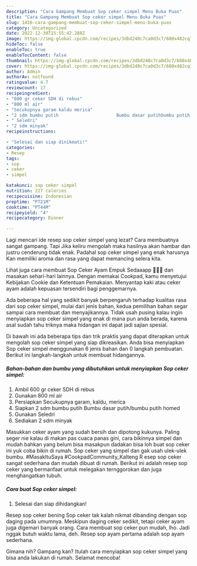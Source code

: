 ```yaml
---
description: "Cara Gampang Membuat Sop ceker simpel Menu Buka Puas"
title: "Cara Gampang Membuat Sop ceker simpel Menu Buka Puas"
slug: 1416-cara-gampang-membuat-sop-ceker-simpel-menu-buka-puas
category: Uncategorized
date: 2022-12-30T15:55:42.288Z
image: https://img-global.cpcdn.com/recipes/3dbd248c7ca0d3c7/680x482cq70/sop-ceker-simpel-foto-resep-utama.jpg
hideToc: false
enableToc: true
enableTocContent: false
thumbnail: https://img-global.cpcdn.com/recipes/3dbd248c7ca0d3c7/680x482cq70/sop-ceker-simpel-foto-resep-utama.jpg
cover: https://img-global.cpcdn.com/recipes/3dbd248c7ca0d3c7/680x482cq70/sop-ceker-simpel-foto-resep-utama.jpg
author: Admin
authorAv: notfound
ratingvalue: 4.7
reviewcount: 17
recipeingredient:
- "600 gr ceker SDH di rebus"
- "800 ml air"
- "Secukupnya garam kaldu merica"
- "2 sdm bumbu putih                      Bumbu dasar putihbumbu putih homed"
- " Seledri"
- "2 sdm minyak"
recipeinstructions:

- "Selesai dan siap dinikmati!"
categories:
- Resep
tags:
- sop
- ceker
- simpel

katakunci: sop ceker simpel 
nutrition: 227 calories
recipecuisine: Indonesian
preptime: "PT21M"
cooktime: "PT44M"
recipeyield: "4"
recipecategory: Dinner

---
```



Lagi mencari ide resep sop ceker simpel yang lezat? Cara membuatnya sangat gampang. Tapi Jika keliru mengolah maka hasilnya akan hambar dan justru cenderung tidak enak. Padahal sop ceker simpel yang enak harusnya Kan memiliki aroma dan rasa yang dapat memancing selera kita.


Lihat juga cara membuat Sop Ceker Ayam Empuk Sedaaapp 🤤🤤🤤 dan masakan sehari-hari lainnya. Dengan memakai Cookpad, kamu menyetujui Kebijakan Cookie dan Ketentuan Pemakaian. Menyantap kaki atau ceker ayam adalah kepuasan tersendiri bagi penggemarnya.

Ada beberapa hal yang sedikit banyak berpengaruh terhadap kualitas rasa dari sop ceker simpel, mulai dari jenis bahan, kedua pemilihan bahan segar sampai cara membuat dan menyajikannya. Tidak usah pusing kalau ingin menyiapkan sop ceker simpel yang enak di mana pun anda berada, karena asal sudah tahu triknya maka hidangan ini dapat jadi sajian spesial.


Di bawah ini ada beberapa tips dan trik praktis yang dapat diterapkan untuk mengolah sop ceker simpel yang siap dikreasikan. Anda bisa menyiapkan Sop ceker simpel menggunakan 6 jenis bahan dan 0 langkah pembuatan. Berikut ini langkah-langkah untuk membuat hidangannya.

<!--inarticleads1-->

##### Bahan-bahan dan bumbu yang dibutuhkan untuk menyiapkan Sop ceker simpel:

1. Ambil 600 gr ceker SDH di rebus
1. Gunakan 800 ml air
1. Persiapkan Secukupnya garam, kaldu, merica
1. Siapkan 2 sdm bumbu putih                      Bumbu dasar putih/bumbu putih homed
1. Gunakan  Seledri
1. Sediakan 2 sdm minyak


Masukkan ceker ayam yang sudah bersih dan dipotong kukunya. Paling seger nie kalau di makan pas cuaca panas gini, cara bikinnya simpel dan mudah bahkan yang belum bisa masakpun dadakan bisa loh buat sop ceker ini yuk coba bikin di rumah. Sop ceker yang simpel dan gak usah ulek-ulek bumbu. #MasakItuSaya #CookpadCommunity_Kalteng R esep sop ceker sangat sederhana dan mudah dibuat di rumah. Berikut ini adalah resep sop ceker yang bermanfaat untuk melegakan ternggorokan dan juga menghangatkan tubuh. 

<!--inarticleads2-->

##### Cara buat Sop ceker simpel:


1. Selesai dan siap dihidangkan!

Resep sop ceker bening Sop ceker tak kalah nikmat dibanding dengan sop daging pada umumnya. Meskipun daging ceker sedikit, tetapi ceker ayam juga digemari banyak orang. Cara membuat sop ceker pun mudah, lho. Jadi nggak butuh waktu lama, deh. Resep sop ayam pertama adalah sop ayam sederhana. 

Gimana nih? Gampang kan? Itulah cara menyiapkan sop ceker simpel yang bisa anda lakukan di rumah. Selamat mencoba!
